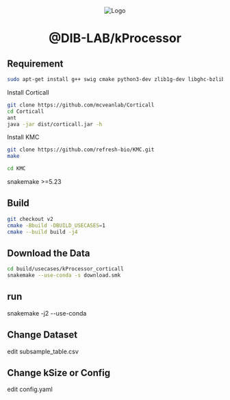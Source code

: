 <p align="center">
  <img src="https://i.imgur.com/YPtoUI7.png" alt="Logo"/>

</p>
<h1 align="center"> @DIB-LAB/kProcessor </h1>

## Requirement

```bash
sudo apt-get install g++ swig cmake python3-dev zlib1g-dev libghc-bzlib-dev python3-distutils libboost-all-dev wget
```

Install Corticall
```bash
git clone https://github.com/mcveanlab/Corticall
cd Corticall
ant
java -jar dist/corticall.jar -h
```

Install KMC
```bash
git clone https://github.com/refresh-bio/KMC.git
make

cd KMC
```

snakemake >=5.23

## Build

```bash
git checkout v2
cmake -Bbuild -DBUILD_USECASES=1 
cmake --build build -j4
```

## Download the Data
```bash
cd build/usecases/kProcessor_corticall
snakemake --use-conda -s download.smk
```


## run
snakemake -j2 --use-conda


## Change Dataset
edit subsample_table.csv

## Change kSize or Config
edit config.yaml


